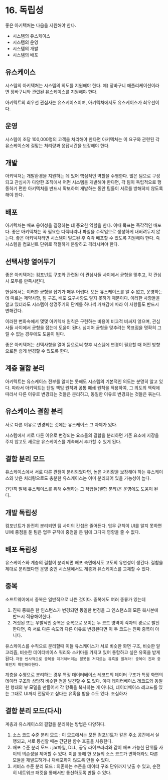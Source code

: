 # 16. 독립성
좋은 아키텍처는 다음을 지원해야 한다.
* 시스템의 유스케이스
* 시스템의 운영
* 시스템의 개발
* 시스템의 배포

## 유스케이스
시스템의 아키텍처는 시스템의 의도를 지원해야 한다. 예) 장바구니 애플리케이션이라면 장바구니와 관련된 유스케이스를 지원해야 한다.

아키텍트의 최우선 관심사는 유스케이스이며, 아키텍처에서도 유스케이스가 최우선이다.

## 운영
시스템이 초당 100,000명의 고객을 처리해야 한다면 아키텍처는 이 요구와 관련된 각 유스케이스에 걸맞는 처리량과 응답시간을 보장해야 한다.

## 개발
아키텍처는 개발환경을 지원하는 데 있어 핵심적인 역할을 수행한다. 많은 팀으로 구성되고 관심사가 다양한 조직에서 어떤 시스템을 개발해야 한다면, 각 팀이 독립적으로 행동하기 편한 아키텍처를 반드시 확보하여 개발하는 동안 팀들이 서로를 방해햐지 않도록 해야 한다.

## 배포
아키텍처는 배포 용이성을 결정하는 데 중요한 역할을 한다. 이때 목표는 즉각적인 배포다. 좋은 아키텍처는 꼭 필요한 디렉터리나 파일을 수작업으로 생성하게 내버려두지 않는다. 좋은 아키텍처라면 시스템이 빌드된 후 즉각 배포할 수 있도록 지원해야 한다. 즉 시스템을 컴포넌트 단위로 적절하게 분할하고 격리시켜야 한다.

## 선택사항 열어두기
좋은 아키텍처는 컴포넌트 구조와 관련된 이 관심사들 사이에서 균형을 맞추고, 각 관심사 모두를 만족시킨다.

현실에서는 이러한 균형을 잡기가 매우 어렵다. 모든 유스케이스를 알 수 없고, 운영하는 데 따르는 제약사항, 팀 구조, 배포 요구사항도 알지 못하기 때문이다. 이러한 사항들을 알고 있더라도 시스템이 생명주기의 단계를 하나씩 거쳐감에 따라 이 사항들도 반드시 변해간다.

이러한 변화속에서 몇몇 아키텍처 원칙은 구현하는 비용이 비교적 비싸지 않으며, 관심사들 사이에서 균형을 잡는데 도움이 된다. 심지어 균형을 맞추려는 목표점을 명확히 그릴 수 없는 경우에도 도움이 된다.

좋은 아키텍처는 선택사항을 열어 둠으로써 향후 시스템에 변경이 필요할 때 어떤 방향으로든 쉽게 변경할 수 있도록 한다.

## 계층 결합 분리
아키텍트는 유스케이스 전부를 알지는 못해도 시스템의 기본적인 의도는 분명히 알고 있다. 따라서 아키텍트는 단일 책임 원칙과 공통 폐쇄 원칙을 적용하여, 그 의도의 맥락에 따라서 다른 이유로 변경되는 것들은 분리하고, 동일한 이유로 변경되는 것들은 묶는다.

## 유스케이스 결합 분리
서로 다른 이유로 변경되는 것에는 유스케이스 그 자체가 있다. 

시스템에서 서로 다른 이유로 변경되는 요소들의 결합을 분리하면 기존 요소에 지장을 주지 않고도 새로운 유스케이스를 계속해서 추가할 수 있게 된다. 

## 결합 분리 모드
유스케이스에서 서로 다른 관점이 분리되었다면, 높은 처리량을 보장해야 하는 유스케이스와 낮은 처리량으로도 충분한 유스케이스는 이미 분리되어 있을 가능성이 높다.

간단히 말해 유스케이스를 위해 수행하는 그 작업들(결합 분리)은 운영에도 도움이 된다. 

## 개발 독립성
컴포넌트가 완전히 분리되면 팀 사이의 간섭은 줄어든다. 업무 규칙이 UI를 알지 못하면 UI에 중점을 둔 팀은 업무 규칙에 중점을 둔 팀에 그다지 영향을 줄 수 없다.

## 배포 독립성
유스케이스와 계층의 결합이 분리되면 배포 측면에서도 고도의 유연성이 생긴다. 결합을 제대로 분리했다면 운영 중인 시스템에서도 계층과 유스케이스를 교체할 수 있다.

## 중복
소프트웨어에서 중복은 일반적으로 나쁜 것이다. 중복에도 여러 종류가 있는데
1) 진짜 중복은 한 인스턴스가 변경되면 동일한 변경을 그 인스턴스의 모든 복사본에 반드시 적용해야한다.
2) 거짓된 또는 우발적인 중복은 중복으로 보이는 두 코드 영역이 각자의 경로로 발전한다면, 즉 서로 다른 속도와 다른 이유로 변경된다면 이 두 코드는 진짜 중복이 아니다.

유스케이스를 수직으로 분리할때 이들 유스케이스가 서로 비슷한 화면 구조, 비슷한 알고리즘, 비슷한 데이터베이스 쿼리와 스키마를 가지고 있어 통합하고 싶은 유혹을 받게 된다. 
`자동 반사적으로 중복을 제거해버리는 잘못을 저지르는 유혹을 떨쳐라! 중복이 진짜 중복인지 확인해야한다.`

계층을 수평으로 분리하는 경우 특정 데이터베이스 레코드의 데이터 구조가 특정 화면의 데이터 구조와 상당히 비슷한 점을 발견할 수 도 있다. 이때 데이터베이스 레코드와 동일한 형태의 뷰 모델을 만들어서 각 항목을 복사하는 게 아니라, 데이터베이스 레코드를 있는 그대로 UI까지 전달하고 싶다는 유혹을 받을 수도 있다. 조심하자

## 결합 분리 모드(다시)
계층과 유스케이스의 결합을 분리하는 방법은 다양하다. 
1. 소스 코드 수준 분리 모드 : 이 모드에서는 모든 컴포넌트가 같은 주소 공간에서 실행되고, 서로 통신할 때는 간단한 함수 호출을 사용한다.
2. 배포 수준 분리 모드 : jar파일, DLL, 공유 라이브러리와 같이 배포 가능한 단위들 사이의 의존성을 제어할 수 있다. 이를 통해 한 모듈의 소스 코드가 변하더라도 다른 모듈을 재빌드하거나 재배포하지 않도록 만들 수 있다.
3. 서비스 수준 분리 모드 : 의존하는 수준을 데이터 구조 단위까지 낮출 수 있고, 순전히 네트워크 패킷을 통해서만 통신하도록 만들 수 있다.
